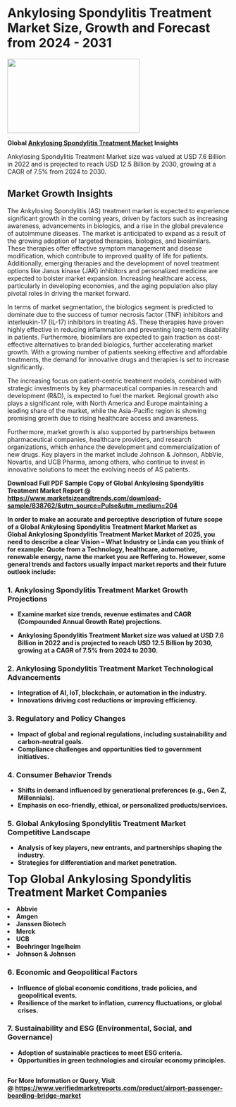 <H1>Ankylosing Spondylitis Treatment Market Size, Growth and Forecast from 2024 - 2031</H1><img class="aligncenter size-medium wp-image-584254" src="https://thirdeyenews.in/wp-content/uploads/2024/09/Global-Market-Research-300x168.jpeg" alt="" width="300" height="168" /><p><strong>Global&nbsp;<a href="https://www.marketsizeandtrends.com/download-sample/838762/&amp;utm_source=Pulse&amp;utm_medium=204">Ankylosing Spondylitis Treatment Market</a> Insights</strong></p><p>Ankylosing Spondylitis Treatment Market size was valued at USD 7.6 Billion in 2022 and is projected to reach USD 12.5 Billion by 2030, growing at a CAGR of 7.5% from 2024 to 2030.</p><p><h2>Market Growth Insights</h2> <p>The Ankylosing Spondylitis (AS) treatment market is expected to experience significant growth in the coming years, driven by factors such as increasing awareness, advancements in biologics, and a rise in the global prevalence of autoimmune diseases. The market is anticipated to expand as a result of the growing adoption of targeted therapies, biologics, and biosimilars. These therapies offer effective symptom management and disease modification, which contribute to improved quality of life for patients. Additionally, emerging therapies and the development of novel treatment options like Janus kinase (JAK) inhibitors and personalized medicine are expected to bolster market expansion. Increasing healthcare access, particularly in developing economies, and the aging population also play pivotal roles in driving the market forward.</p> <p><strong></strong></p> <p>In terms of market segmentation, the biologics segment is predicted to dominate due to the success of tumor necrosis factor (TNF) inhibitors and interleukin-17 (IL-17) inhibitors in treating AS. These therapies have proven highly effective in reducing inflammation and preventing long-term disability in patients. Furthermore, biosimilars are expected to gain traction as cost-effective alternatives to branded biologics, further accelerating market growth. With a growing number of patients seeking effective and affordable treatments, the demand for innovative drugs and therapies is set to increase significantly.</p> <p>The increasing focus on patient-centric treatment models, combined with strategic investments by key pharmaceutical companies in research and development (R&D), is expected to fuel the market. Regional growth also plays a significant role, with North America and Europe maintaining a leading share of the market, while the Asia-Pacific region is showing promising growth due to rising healthcare access and awareness.</p> <p>Furthermore, market growth is also supported by partnerships between pharmaceutical companies, healthcare providers, and research organizations, which enhance the development and commercialization of new drugs. Key players in the market include Johnson & Johnson, AbbVie, Novartis, and UCB Pharma, among others, who continue to invest in innovative solutions to meet the evolving needs of AS patients.</p> <p><strong></p><p><span class=""><strong>Download Full PDF Sample Copy of Global Ankylosing Spondylitis Treatment Market Report</strong> @ <a href="https://www.marketsizeandtrends.com/download-sample/838762/&amp;utm_source=Pulse&amp;utm_medium=204" target="_blank">https://www.marketsizeandtrends.com/download-sample/838762/&amp;utm_source=Pulse&amp;utm_medium=204</a></span></p><p>In order to make an accurate and perceptive description of future scope of a Global&nbsp;Ankylosing Spondylitis Treatment Market Market as Global&nbsp;Ankylosing Spondylitis Treatment Market Market of 2025, you need to describe a clear Vision &ndash; What Industry or Linda can you think of for example: Quote from a Technology, healthcare, automotive, renewable energy, name the market you are Reffering to. However, some general trends and factors usually impact market reports and their future outlook include:</p><h3>1.&nbsp;<strong>Ankylosing Spondylitis Treatment Market Growth Projections</strong></h3><ul><li>Examine market size trends, revenue estimates and CAGR (Compounded Annual Growth Rate) projections.</li><li><p>Ankylosing Spondylitis Treatment Market size was valued at USD 7.6 Billion in 2022 and is projected to reach USD 12.5 Billion by 2030, growing at a CAGR of 7.5% from 2024 to 2030.</p></li></ul><h3>2.&nbsp;<strong>Ankylosing Spondylitis Treatment Market Technological Advancements</strong></h3><ul><li>Integration of AI, IoT, blockchain, or automation in the industry.</li><li>Innovations driving cost reductions or improving efficiency.</li></ul><h3>3.&nbsp;<strong>Regulatory and Policy Changes</strong></h3><ul><li>Impact of global and regional regulations, including sustainability and carbon-neutral goals.</li><li>Compliance challenges and opportunities tied to government initiatives.</li></ul><h3>4.&nbsp;<strong>Consumer Behavior Trends</strong></h3><ul><li>Shifts in demand influenced by generational preferences (e.g., Gen Z, Millennials).</li><li>Emphasis on eco-friendly, ethical, or personalized products/services.</li></ul><h3>5.&nbsp;<strong>Global Ankylosing Spondylitis Treatment Market Competitive Landscape</strong></h3><ul><li>Analysis of key players, new entrants, and partnerships shaping the industry.</li><li>Strategies for differentiation and market penetration.</li></ul><p data-pm-slice="1 1 []"><span style="color: inherit; font-family: inherit; font-size: 25px;">Top Global Ankylosing Spondylitis Treatment Market Companies</span></p><div class="" data-test-id=""><p><li>Abbvie</li><li> Amgen</li><li> Janssen Biotech</li><li> Merck</li><li> UCB</li><li> Boehringer Ingelheim</li><li> Johnson & Johnson</li></p></div><h3>6.&nbsp;<strong>Economic and Geopolitical Factors</strong></h3><ul><li>Influence of global economic conditions, trade policies, and geopolitical events.</li><li>Resilience of the market to inflation, currency fluctuations, or global crises.</li></ul><h3>7.&nbsp;<strong>Sustainability and ESG (Environmental, Social, and Governance)</strong></h3><ul><li>Adoption of sustainable practices to meet ESG criteria.</li><li>Opportunities in green technologies and circular economy principles.</li></ul><h2><strong style="font-size: 14px;">For More Information or Query, Visit @&nbsp;</strong><a style="background-color: #ffffff; font-size: 14px;" href="https://www.marketsizeandtrends.com/report/ankylosing-spondylitis-treatment-market/" target="_blank">https://www.verifiedmarketreports.com/product/airport-passenger-boarding-bridge-market</a></h2>
